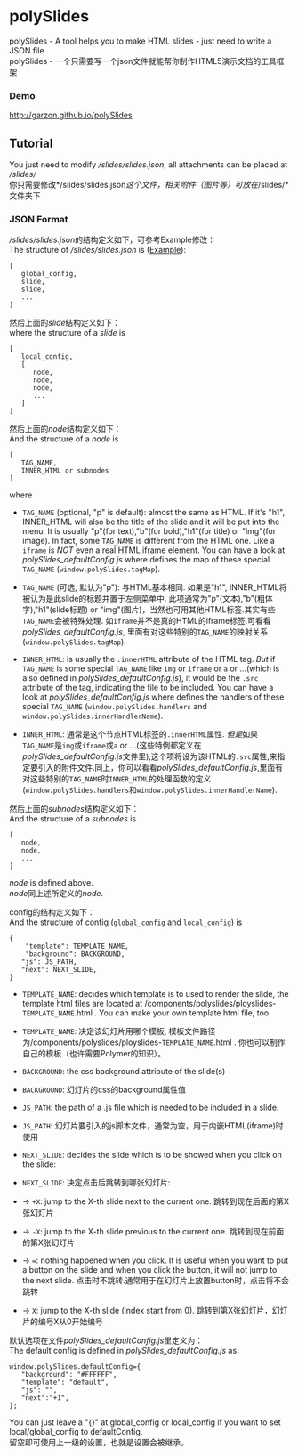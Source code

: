 polySlides
==========

polySlides - A tool helps you to make HTML slides - just need to write a JSON file   
polySlides - 一个只需要写一个json文件就能帮你制作HTML5演示文档的工具框架

### Demo

<a href="http://garzon.github.io/polySlides/">http://garzon.github.io/polySlides</a>

## Tutorial

You just need to modify */slides/slides.json*, all attachments can be placed at */slides/*   
你只需要修改*/slides/slides.json*这个文件，相关附件（图片等）可放在*/slides/*文件夹下

### JSON Format

*/slides/slides.json*的结构定义如下，可参考Example修改：   
The structure of */slides/slides.json* is (<a href="https://github.com/garzon/polySlides/blob/gh-pages/slides/slides.json">Example</a>):

```
[  
   global_config,
   slide,  
   slide,  
   ...  
]
```

然后上面的*slide*结构定义如下：  
where the structure of a *slide* is
```
[  
   local_config,  
   [
      node, 
      node, 
      node,
      ...
   ]  
]
```

然后上面的*node*结构定义如下：  
And the structure of a *node* is
``` 
[ 
   TAG_NAME, 
   INNER_HTML or subnodes
] 
```

where   

- ```TAG_NAME``` (optional, "p" is default): almost the same as HTML. If it's "h1", INNER_HTML will also be the title of the slide and it will be put into the menu. It is usually "p"(for text),"b"(for bold),"h1"(for title) or "img"(for image). In fact, some `TAG_NAME` is different from the HTML one. Like a `iframe` is *NOT* even a real HTML iframe element. You can have a look at *polySlides_defaultConfig.js* where defines the map of these special `TAG_NAME` (`window.polySlides.tagMap`).   
- ```TAG_NAME``` (可选, 默认为"p"): 与HTML基本相同. 如果是"h1", INNER_HTML将被认为是此slide的标题并置于左侧菜单中. 此项通常为"p"(文本),"b"(粗体字),"h1"(slide标题) or "img"(图片)，当然也可用其他HTML标签.其实有些`TAG_NAME`会被特殊处理. 如`iframe`并不是真的HTML的iframe标签.可看看*polySlides_defaultConfig.js*, 里面有对这些特别的`TAG_NAME`的映射关系(`window.polySlides.tagMap`).   

- ```INNER_HTML```:  is usually the `.innerHTML` attribute of the HTML tag. *But* if `TAG_NAME` is some special `TAG_NAME` like `img` or `iframe` or `a` or ...(which is also defined in *polySlides_defaultConfig.js*), it would be the `.src` attribute of the tag, indicating the file to be included. You can have a look at *polySlides_defaultConfig.js* where defines the handlers of these special `TAG_NAME` (`window.polySlides.handlers` and `window.polySlides.innerHandlerName`).    
- ```INNER_HTML```:  通常是这个节点HTML标签的`.innerHTML`属性. *但是*如果`TAG_NAME`是`img`或`iframe`或`a` or ...(这些特例都定义在*polySlides_defaultConfig.js*文件里),这个项将设为该HTML的`.src`属性,来指定要引入的附件文件.同上，你可以看看*polySlides_defaultConfig.js*,里面有对这些特别的`TAG_NAME`时`INNER_HTML`的处理函数的定义(`window.polySlides.handlers`和`window.polySlides.innerHandlerName`).   

然后上面的*subnodes*结构定义如下：   
And the structure of a *subnodes* is   
``` 
[ 
   node,
   node,
   ...
] 
```

*node* is defined above.   
*node*同上述所定义的*node*.   

config的结构定义如下：   
And the structure of config (`global_config` and `local_config`) is    

```
{
	"template": TEMPLATE_NAME,
	"background": BACKGROUND,
   "js": JS_PATH, 
   "next": NEXT_SLIDE,
}
```

- ```TEMPLATE_NAME```: decides which template is to used to render the slide, the template html files are located at /components/polyslides/ployslides-`TEMPLATE_NAME`.html . You can make your own template html file, too.   
- ```TEMPLATE_NAME```: 决定该幻灯片用哪个模板, 模板文件路径为/components/polyslides/ployslides-`TEMPLATE_NAME`.html . 你也可以制作自己的模板（也许需要Polymer的知识）。   

- ```BACKGROUND```: the css background attribute of the slide(s)   
- ```BACKGROUND```: 幻灯片的css的background属性值   

- ```JS_PATH```: the path of a .js file which is needed to be included in a slide.   
- ```JS_PATH```: 幻灯片要引入的js脚本文件，通常为空，用于内嵌HTML(iframe)时使用   

- ```NEXT_SLIDE```: decides the slide which is to be showed when you click on the slide:   
- ```NEXT_SLIDE```: 决定点击后跳转到哪张幻灯片:   
- -> ```+X```: jump to the X-th slide next to the current one. 跳转到现在后面的第X张幻灯片
- -> ```-X```: jump to the X-th slide previous to the current one. 跳转到现在前面的第X张幻灯片
- -> ```=```: nothing happened when you click. It is useful when you want to put a button on the slide and when you click the button, it will not jump to the next slide. 点击时不跳转.通常用于在幻灯片上放置button时，点击将不会跳转
- -> ```X```: jump to the X-th slide (index start from 0). 跳转到第X张幻灯片，幻灯片的编号X从0开始编号

默认选项在文件*polySlides_defaultConfig.js*里定义为：   
The default config is defined in *polySlides_defaultConfig.js* as   
```
window.polySlides.defaultConfig={ 
   "background": "#FFFFFF", 
   "template": "default", 
   "js": "", 
   "next":"+1",
};
```

You can just leave a "{}" at global_config or local_config if you want to set local/global_config to defaultConfig.   
留空即可使用上一级的设置，也就是设置会被继承。